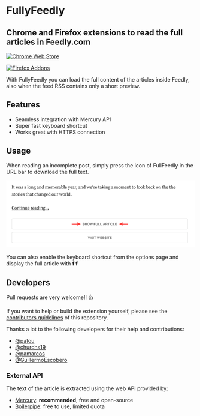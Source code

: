 # FullyFeedly

## Chrome and Firefox extensions to read the full articles in Feedly.com

[![Chrome Web Store](https://developer.chrome.com/webstore/images/ChromeWebStore_BadgeWBorder_v2_206x58.png)](https://chrome.google.com/webstore/detail/fullyfeedly/ikdncbjpcpkheefmnbicggciklkeebmp?hl=en)

[![Firefox Addons](https://addons.cdn.mozilla.net/static/img/addons-buttons/AMO-button_1.png)](https://addons.mozilla.org/en-US/firefox/addon/fullyfeedlyforfirefox/)

With FullyFeedly you can load the full content of the articles inside Feedly, also when the feed RSS contains only a short preview.

## Features

* Seamless integration with Mercury API
* Super fast keyboard shortcut
* Works great with HTTPS connection

## Usage

When reading an incomplete post, simply press the icon of FullFeedly in the URL bar to download the full text.

![Screenshot](resources/screenshots/showFullArticle.png)

You can also enable the keyboard shortcut from the options page and display the full article with **f f**

## Developers

Pull requests are very welcome!! :+1:

If you want to help or build the extension yourself, please see the [contributors guidelines](CONTRIBUTING.md) of this repository.

Thanks a lot to the following developers for their help and contributions:

* [@patou](https://github.com/patou)
* [@churchs19](https://github.com/churchs19)
* [@pamarcos](https://github.com/pamarcos)
* [@GuillermoEscobero](https://github.com/GuillermoEscobero)

### External API

The text of the article is extracted using the web API provided by:

* [Mercury](https://github.com/postlight/mercury-parser): **recommended**, free and open-source
* [Boilerpipe](http://boilerpipe-web.appspot.com/): free to use, limited quota
